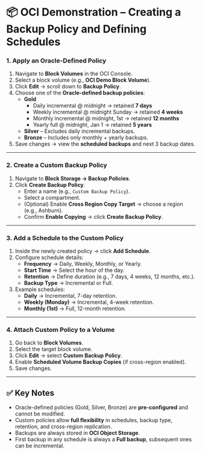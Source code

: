 # 📦 OCI Demonstration – Creating a Backup Policy and Defining Schedules

### 1. Apply an **Oracle-Defined Policy**
1. Navigate to **Block Volumes** in the OCI Console.  
2. Select a block volume (e.g., **OCI Demo Block Volume**).  
3. Click **Edit** → scroll down to **Backup Policy**.  
4. Choose one of the **Oracle-defined backup policies**:  
   - **Gold**  
     - Daily incremental @ midnight → retained **7 days**  
     - Weekly incremental @ midnight Sunday → retained **4 weeks**  
     - Monthly incremental @ midnight, 1st → retained **12 months**  
     - Yearly full @ midnight, Jan 1 → retained **5 years**  
   - **Silver** – Excludes daily incremental backups.  
   - **Bronze** – Includes only monthly + yearly backups.  
5. Save changes → view the **scheduled backups** and next 3 backup dates.  

---

### 2. Create a **Custom Backup Policy**
1. Navigate to **Block Storage → Backup Policies**.  
2. Click **Create Backup Policy**.  
   - Enter a name (e.g., `Custom Backup Policy`).  
   - Select a compartment.  
   - (Optional) Enable **Cross Region Copy Target** → choose a region (e.g., Ashburn).  
   - Confirm **Enable Copying** → click **Create Backup Policy**.  

---

### 3. Add a Schedule to the Custom Policy
1. Inside the newly created policy → click **Add Schedule**.  
2. Configure schedule details:  
   - **Frequency** → Daily, Weekly, Monthly, or Yearly.  
   - **Start Time** → Select the hour of the day.  
   - **Retention** → Define duration (e.g., 7 days, 4 weeks, 12 months, etc.).  
   - **Backup Type** → Incremental or Full.  
3. Example schedules:  
   - **Daily** → Incremental, 7-day retention.  
   - **Weekly (Monday)** → Incremental, 4-week retention.  
   - **Monthly (1st)** → Full, 12-month retention.  

---

### 4. Attach Custom Policy to a Volume
1. Go back to **Block Volumes**.  
2. Select the target block volume.  
3. Click **Edit** → select **Custom Backup Policy**.  
4. Enable **Scheduled Volume Backup Copies** (if cross-region enabled).  
5. Save changes.  

---

## ✅ Key Notes
- Oracle-defined policies (Gold, Silver, Bronze) are **pre-configured** and cannot be modified.  
- Custom policies allow **full flexibility** in schedules, backup type, retention, and cross-region replication.  
- Backups are always stored in **OCI Object Storage**.  
- First backup in any schedule is always a **Full backup**, subsequent ones can be incremental.  
